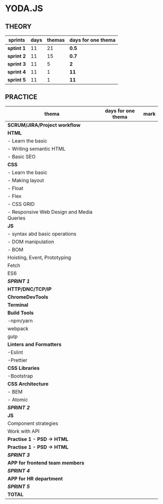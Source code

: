 # YODA.JS

 ## THEORY

 | sprints | days | themas | days for one thema |
 | --- | --- | --- | --- |
 | **sptint 1** | 11 | 21 | **0.5** |
 | **sprint 2** | 11 | 15 | **0.7** |
 | **sprint 3** | 11 | 5 | **2** |
 | **sprint 4** | 11 | 1 | **11** |
 | **sprint 5** | 11 | 1 | **11** |

 ## PRACTICE

 | thema | days for one thema | mark |
 | --- | --- | --- | 
 | **SCRUM/JIRA/Project workflow** |  |  |
 | **HTML**                        |  |  |
 |   - Learn the basic        |  |  |
 |   - Writing semantic HTML  |  |  |
 |   - Basic SEO              |  |  |
 | **CSS** |  |  | 
 | - Learn the basic |  |  |
 | - Making layout |  |  | 
 | - Float |  |  | 
 | - Flex |  |  |
 | - CSS GRID |  |  |
 | - Responsive Web Design and Media Queries |  |  |
 | **JS** |  |  |
 | - syntax abd basic operations |  |  |
 | - DOM manipulation |  |  |
 | - BOM |  |  |
 | Hoisting, Event, Prototyping |  |  | 
 | Fetch |  |  |
 | ES6 |  |  |
 | **_SPRINT 1_** |  |  |
 | **HTTP/DNC/TCP/IP** |  |  |
 | **ChromeDevTools** |  |  |
 | **Terminal** |  |  |
 | **Build Tools** |  |  |
 | -npm/yarn |  |  |
 | webpack |  |  |
 | gulp |  |  |
 | **Linters and Formatters** |  |  |
 | -Eslint |  |  |
 | -Prettier |  |  |
 | **CSS Libraries** |  |  |
 | -Bootstrap |  |  |
 | **CSS Architecture** |  |  |
 | - BEM |  |  |
 | - Atomic |  |  |
 | **_SPRINT 2_** |  |  |
 | **JS** |  |  |
 | Component strategies |  |  |
 | Work with API |  |  |
 | **Practise 1 - PSD -> HTML** |  |  |
 | **Practise 1 - PSD -> HTML** |  |  |
 | **_SPRINT 3_** |  |  |
 | **APP for frontend team members** |  |  |
 | **_SPRINT 4_** |  |  |
 | **APP for HR department** |  |  |
 | **_SPRINT 5_** |  |  |
 | **TOTAL** |  |  |
